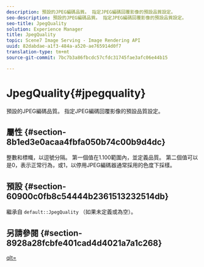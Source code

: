 ```yaml
---
description: 預設的JPEG編碼品質。 指定JPEG編碼回覆影像的預設品質設定。
seo-description: 預設的JPEG編碼品質。 指定JPEG編碼回覆影像的預設品質設定。
seo-title: JpegQuality
solution: Experience Manager
title: JpegQuality
topic: Scene7 Image Serving - Image Rendering API
uuid: 82dabdae-a1f3-484a-a520-ae765914d0f7
translation-type: tm+mt
source-git-commit: 7bc7b3a86fbcdc57cfdc31745fae3afc06e44b15

---
```



# JpegQuality{#jpegquality}

預設的JPEG編碼品質。 指定JPEG編碼回覆影像的預設品質設定。

## 屬性 {#section-8b1ed3e0acaa4fbfa050b74c00b9d4dc}

整數和標幟，以逗號分隔。 第一個值在1.100範圍內，並定義品質。 第二個值可以是0，表示正常行為，或1，以停用JPEG編碼器通常採用的色度下採樣。

## 預設 {#section-60900c0fb8c54444b2361513232514db}

繼承自 `default::JpegQuality` （如果未定義或為空）。

## 另請參閱 {#section-8928a28fcbfe401cad4d4021a7a1c268}

[qlt=](../../../../../ir-api/http-protocol/image-rendering-api-ref/c-ir-http-protocol-ref/c-ir-http-protocol-command-reference/r-ir-qlt.md#reference-27b91c226eb241d0a14a29af3b3afdbd)
